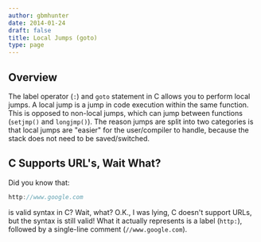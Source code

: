 ```yaml
---
author: gbmhunter
date: 2014-01-24
draft: false
title: Local Jumps (goto)
type: page
---
```


## Overview

The label operator (`:`) and `goto` statement in C allows you to perform local jumps. A local jump is a jump in code execution within the same function. This is opposed to non-local jumps, which can jump between functions (`setjmp()` and `longjmp()`). The reason jumps are split into two categories is that local jumps are "easier" for the user/compiler to handle, because the stack does not need to be saved/switched.

## C Supports URL's, Wait What?

Did you know that:

```c
http://www.google.com
```

is valid syntax in C? Wait, what? O.K., I was lying, C doesn't support URLs, but the syntax is still valid! What it actually represents is a label (`http:`), followed by a single-line comment (`//www.google.com`).

